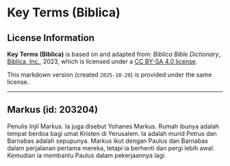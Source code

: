 # Key Terms (Biblica)

## License Information

**Key Terms (Biblica)** is based on and adapted from: _Biblica Bible Dictionary_, [Biblica, Inc.](https://www.biblica.com/), 2023, which is licensed under a [CC BY-SA 4.0 license](https://creativecommons.org/licenses/by-sa/4.0/legalcode.en).

This markdown version (created `2025-10-20`) is provided under the same license.



--------------------------------

## Markus (id: 203204)

Penulis Injil Markus. Ia juga disebut Yohanes Markus. Rumah ibunya adalah tempat berdoa bagi umat Kristen di Yerusalem. Ia adalah murid Petrus dan Barnabas adalah sepupunya. Markus ikut dengan Paulus dan Barnabas dalam perjalanan pertama mereka, tetapi ia berhenti dan pergi lebih awal. Kemudian ia membantu Paulus dalam pekerjaannya lagi.


